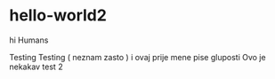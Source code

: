 # hello-world2

hi Humans

Testing Testing ( neznam zasto )
i ovaj prije mene pise gluposti
Ovo je nekakav test 2
